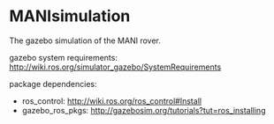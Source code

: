 # MANIsimulation
The gazebo simulation of the MANI rover.

gazebo system requirements: http://wiki.ros.org/simulator_gazebo/SystemRequirements

package dependencies:
- ros_control: http://wiki.ros.org/ros_control#Install
- gazebo_ros_pkgs: http://gazebosim.org/tutorials?tut=ros_installing
